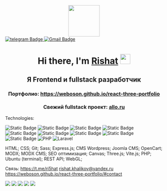 <div id="header" align="center">
  <img src="https://media.giphy.com/media/M9gbBd9nbDrOTu1Mqx/giphy.gif" width="100"/>
</div>

<div id="badges">
  <a target="_blank" href="https://t.me/ri5hat">
    <img src="https://img.shields.io/badge/My telegram-blue?style=for-the-badge&logo=telegram&logoColor=white" alt="telegram Badge"/>
  </a>
  <a target="_blank" href="virisound@gmail.com">
    <img src="https://img.shields.io/badge/virisound%40gmail.com-red?style=for-the-badge&logo=Gmail&label=Gmail" alt="Gmail Badge"/>
  </a>
</div>

<h1 align="center">Hi there, I'm <a href="https://daniilshat.ru/" target="_blank">Rishat</a> 
<img src="https://github.com/blackcater/blackcater/raw/main/images/Hi.gif" height="32"/></h1>
<h2 align="center">Я Frontend и fullstack разработчик</h2>
<div style="text-align: left;">
  <h3 align="center">Портфолио: <a href="https://weboson.github.io/react-three-portfolio">https://weboson.github.io/react-three-portfolio</a></h3>
  <h3 align="center">Свежий fullstack проект: <a href="http://141.8.192.113">allo.ru</a></h3>
</div>

Technologies:

![Static Badge](https://img.shields.io/badge/React-61DBFB?style=for-the-badge&logo=react&labelColor=black)
![Static Badge](https://img.shields.io/badge/JavaScript-gray?style=for-the-badge&logo=JavaScript)
![Static Badge](https://img.shields.io/badge/TypeScript-gray?style=for-the-badge&logo=TypeScript)
![Static Badge](https://img.shields.io/badge/Node.js-efedf7?style=for-the-badge&logo=Node.js)
![Static Badge](https://img.shields.io/badge/Redux%20Toolkit-f5ebf3?style=for-the-badge&logo=Redux%20Toolkit)
![Static Badge](https://img.shields.io/badge/NestJS-%23fafafa?style=for-the-badge&logo=NestJS&logoColor=%23ea2868)
![Static Badge](https://img.shields.io/badge/PostgreSQL-%23e7eae8?style=for-the-badge&logo=PostgreSQL&logoColor=%23336791)
![Static Badge](https://img.shields.io/badge/MongoDB-%2300180C?style=for-the-badge&logo=MongoDB&logoColor=%23128D4C)
![Static Badge](https://img.shields.io/badge/Next.js-%233F8FF4?style=for-the-badge&logo=Next.js)
![PHP](https://img.shields.io/badge/php-%23777BB4.svg?style=for-the-badge&logo=php&logoColor=white)
![Laravel](https://img.shields.io/badge/laravel-%23FF2D20.svg?style=for-the-badge&logo=laravel&logoColor=white)

HTML; CSS; Git;  Sass; Express.js; CMS Wordpress; Joomla CMS; OpenCart; MODX; MODX CMS; SEO оптимизация; Canvas; Three.js; Vite.js; PHP; Ubuntu (terminal); REST API; WebGL; 

Связь: 
https://t.me/ri5hat
rishat.khalikov@yandex.ru
https://weboson.github.io/react-three-portfolio/#contact



![](https://github-profile-summary-cards.vercel.app/api/cards/profile-details?username=weboson&theme=solarized_dark)
![](https://github-profile-summary-cards.vercel.app/api/cards/most-commit-language?username=weboson&theme=solarized_dark)
![](https://github-profile-summary-cards.vercel.app/api/cards/repos-per-language?username=weboson&theme=solarized_dark)
![](https://github-profile-summary-cards.vercel.app/api/cards/stats?username=weboson&theme=solarized_dark)
![](https://github-profile-summary-cards.vercel.app/api/cards/productive-time?username=weboson&theme=solarized_dark)
